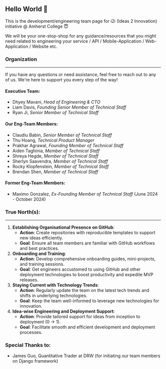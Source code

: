 ## Hello World 👋

This is the development/engineering team page for i2i (Ideas 2 Innovation) initiative @ Amherst College 😇

We will be your one-stop-shop for any guidance/resources that you might need related to engineering your service / API / Mobile-Application / Web-Application / Website etc.

### Organization
---
If you have any questions or need assistance, feel free to reach out to any of us. We're here to support you every step of the way!

#### Executive Team:
- Dhyey Mavani, _Head of Engineering & CTO_
- Liam Davis, _Founding Senior Member of Technical Staff_
- Ryan Ji, _Senior Member of Technical Staff_

#### Our Eng-Team Members:
- Claudiu Babin, _Senior Member of Technical Staff_
- Thu Hoang, _Technical Product Manager_
- Prakhar Agrawal, _Founding Member of Technical Staff_
- Aiden Taghinia, _Member of Technical Staff_
- Shreya Hegde, _Member of Technical Staff_
- Sherlyn Saavendra, _Member of Technical Staff_
- Rocky Klopfenstein, _Member of Technical Staff_
- Brendan Shen, _Member of Technical Staff_

#### Former Eng-Team Members:
- Maximo Gonzalez, _Ex-Founding Member of Technical Staff_ (June 2024 - October 2024)

### True North(s):
---
1. **Establishing Organisational Presence on GitHub**:
    - **Action**: Create repositories with reproducible templates to support new ideas efficiently.
    - **Goal**: Ensure all team members are familiar with GitHub workflows and best practices.
2. **Onboarding and Training**:
    - **Action**: Develop comprehensive onboarding guides, mini-projects, and training sessions.
    - **Goal**: Get engineers accustomed to using GitHub and other deployment technologies to boost productivity and expedite MVP releases.
3. **Staying Current with Technology Trends**:
    - **Action**: Regularly update the team on the latest tech trends and shifts in underlying technologies.
    - **Goal**: Keep the team well-informed to leverage new technologies for innovation.
4. **Idea-wise Engineering and Deployment Support**:
    - **Action**: Provide tailored support for ideas from inception to deployment (0 → 1).
    - **Goal**: Facilitate smooth and efficient development and deployment processes.
  
### Special Thanks to:
- James Guo, Quantitative Trader at DRW (for initiating our team members on Django framework)
